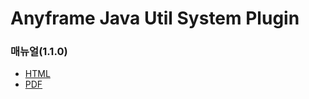 Anyframe Java Util System Plugin
====

### 매뉴얼(1.1.0)
* [HTML](http://dev.anyframejava.org/docs/anyframe/plugin/optional/util/1.1.0/reference/htmlsingle/util.html)
* [PDF](http://dev.anyframejava.org/docs/anyframe/plugin/optional/util/1.1.0/reference/pdf/util-1.1.0.pdf)

